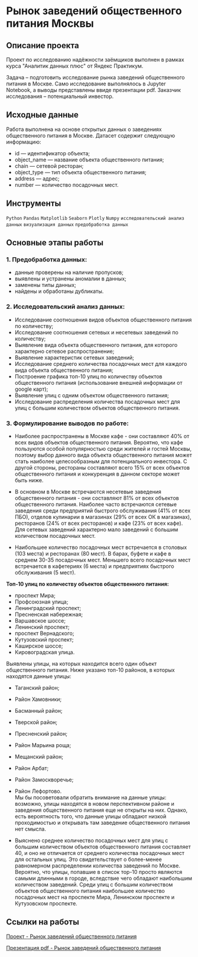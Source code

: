 # Рынок заведений общественного питания Москвы

## Описание проекта 
Проект по исследованию надёжности заёмщиков выполнен в рамках курса "Аналитик данных плюс" от Яндекс Практикум. 

Задача – подготовить исследование рынка заведений общественного питания в Москве. Само исследование выполнялось в Jupyter Notebook, а выводы представлены ввиде презентации pdf. Заказчик исследования – потенциальный инвестор.

## Исходные данные
Работа выполнена на основе открытых данных о заведениях общественного питания в Москве. Датасет содержит следующую информацию:
- id — идентификатор объекта;
- object_name — название объекта общественного питания;
- chain — сетевой ресторан;
- object_type — тип объекта общественного питания;
- address — адрес;
- number — количество посадочных мест.

## Инструменты
```Python``` ```Pandas``` ```Matplotlib``` ```Seaborn``` ```Plotly``` ```Numpy``` ```исследовательский анализ данных``` ```визуализация данных``` ```предобработка данных``` 

## Основные этапы работы
### 1.	Предобработка данных:
- данные проверены на наличие пропусков;
- выявлены и устранены аномалии в данных;
- заменены типы данных;
- найдены и обработаны дубликаты.

### 2.	Исследовательский анализ данных: 
- Исследование соотношения видов объектов общественного питания по количеству;
- Исследование соотношения сетевых и несетевых заведений по количеству;
- Выявление вида объекта общественного питания, для которого характерно сетевое распространение;
- Выявление характеристик сетевых заведений;
- Исследование среднего количества посадочных мест для каждого вида объекта общественного питания;
- Построение графика топ-10 улиц по количеству объектов общественного питания (использование внешней информации от google карт);
- Выявление улиц с одним объектом общественного питания;
- Исследование распределения количества посадочных мест для улиц с большим количеством объектов общественного питания. 

### 3.	Формулирование выводов по работе:

- Наиболее распространены в Москве кафе - они составляют 40% от всех видов объектов общественного питания. Вероятно, что кафе пользуются особой популярностью среди жителей и гостей Москвы, поэтому выбор данного вида объекта общественного питания может стать наиболее целесообразным для потенциального инвестора. С другой стороны, рестораны составляют всего 15% от всех объектов общественного питания и конкуренция в данном секторе может быть ниже.

- В основном в Москве встречаются несетевые заведения общественного питания - они составляют 81% от всех объектов общественного питания. Наиболее часто встречаются сетевые заведения среди предприятий быстрого обслуживания (41% от всех ПБО), отделов кулинарии в магазинах (29% от всех ОК в магазинах), ресторанов (24% от всех ресторанов) и кафе (23% от всех кафе). Для сетевых заведений характерно мало заведений с большим количеством посадочных мест.

- Наибольшее количество посадочных мест встречается в столовых (103 места) и ресторанах (80 мест). В барах, буфете и кафе в среднем 30-35 посадочных мест. Меньшего всего посадочных мест встречается в кафетериях (6 места) и предприятиях быстрого обслуживания (5 мест).

**Топ-10 улиц по количеству объектов общественного питания:**
- проспект Мира;
- Профсоюзная улица;
- Ленинградский проспект;
- Пресненская набережная;
- Варшавское шоссе;
- Ленинский проспект;
- проспект Вернадского;
- Кутузовский проспект;
- Каширское шоссе;
- Кировоградская улица.


Выявлены улицы, на которых находится всего один объект общественного питания. Ниже указано топ-10 районов, в которых находятся данные улицы: 
- Таганский район;
- Район Хамовники;
- Басманный район;
- Тверской район;
- Пресненский район;
- Район Марьина роща;
- Мещанский район;
- Район Арбат;
- Район Замоскворечье;
- Район Лефортово.	
Мы бы посоветовали обратить внимание на данные улицы: возможно, улицы находятся в новом перспективном районе и заведения общественного питания еще не открыты на них. Однако, есть вероятность того, что данные улицы обладают низкой проходимостью и открывать там заведение общественного питания нет смысла. 

- Выяснено среднее количество посадочных мест для улиц с большим количеством объектов общественного питания составляет 40, и оно не отличается от среднего количества посадочных мест для остальных улиц. Это свидетельствует о более-менее равномерном распределении количества заведений по Москве. Вероятно, что улицы, попавшие в список тор-10 просто являются самыми длинными в городе, вследствие чего обладают наибольшим количеством заведений. Среди улиц с большим количеством объектов общественного питания наибольшее количество посадочных мест на проспекте Мира, Ленинском проспекте и Кутузовском проспекте.

## Ссылки на работы
[Проект - Рынок заведений общественного питания](https://github.com/Veronikask/Yandex-Practikum/blob/7bcc4aa6b90e76217f2916f2761b3521e578d064/%D0%9F%D1%80%D0%BE%D0%B5%D0%BA%D1%82%205:%20%D0%A0%D1%8B%D0%BD%D0%BE%D0%BA%20%D0%B7%D0%B0%D0%B2%D0%B5%D0%B4%D0%B5%D0%BD%D0%B8%D0%B9%20%D0%BE%D0%B1%D1%89%D0%B5%D1%81%D1%82%D0%B2%D0%B5%D0%BD%D0%BD%D0%BE%D0%B3%D0%BE%20%D0%BF%D0%B8%D1%82%D0%B0%D0%BD%D0%B8%D1%8F%20%D0%9C%D0%BE%D1%81%D0%BA%D0%B2%D1%8B/%D0%A0%D1%8B%D0%BD%D0%BE%D0%BA%20%D0%B7%D0%B0%D0%B2%D0%B5%D0%B4%D0%B5%D0%BD%D0%B8%D0%B9%20%D0%BE%D0%B1%D1%89%D0%B5%D1%81%D1%82%D0%B2%D0%B5%D0%BD%D0%BD%D0%BE%D0%B3%D0%BE%20%D0%BF%D0%B8%D1%82%D0%B0%D0%BD%D0%B8%D1%8F%20%D0%9C%D0%BE%D1%81%D0%BA%D0%B2%D1%8B.ipynb)

[Презентация pdf - Рынок заведений общественного питания](https://github.com/Veronikask/Yandex-Practikum/blob/d8dda3d94528af41dd9de164e8728e298c9dc5bd/%D0%9F%D1%80%D0%BE%D0%B5%D0%BA%D1%82%205:%20%D0%A0%D1%8B%D0%BD%D0%BE%D0%BA%20%D0%B7%D0%B0%D0%B2%D0%B5%D0%B4%D0%B5%D0%BD%D0%B8%D0%B9%20%D0%BE%D0%B1%D1%89%D0%B5%D1%81%D1%82%D0%B2%D0%B5%D0%BD%D0%BD%D0%BE%D0%B3%D0%BE%20%D0%BF%D0%B8%D1%82%D0%B0%D0%BD%D0%B8%D1%8F%20%D0%9C%D0%BE%D1%81%D0%BA%D0%B2%D1%8B/%D0%A0%D1%8B%D0%BD%D0%BE%D0%BA%20%D0%B7%D0%B0%D0%B2%D0%B5%D0%B4%D0%B5%D0%BD%D0%B8%D0%B9%20%D0%BE%D0%B1%D1%89%D0%B5%D1%81%D1%82%D0%B2%D0%B5%D0%BD%D0%BD%D0%BE%D0%B3%D0%BE%20%D0%BF%D0%B8%D1%82%D0%B0%D0%BD%D0%B8%D1%8F%20%D0%9C%D0%BE%D1%81%D0%BA%D0%B2%D1%8B.pdf)
